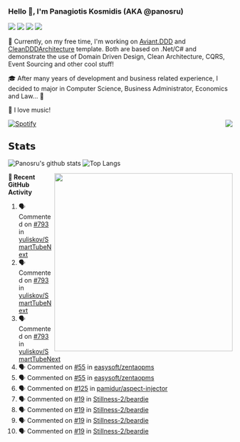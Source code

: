 ### Hello 👋, I'm Panagiotis Kosmidis (AKA @panosru)

[![](https://visitor-badge.glitch.me/badge?page_id=panosru-github-profile)](https://github.com/panosru) [![](https://img.shields.io/badge/-Panagiotis%20Kosmidis-blue?style=flat-square&logo=Linkedin&logoColor=white&link=https://www.linkedin.com/in/panagiotiskosmidis/)](https://www.linkedin.com/in/panagiotiskosmidis/) [![](https://img.shields.io/badge/-Europass%20CV-blue?style=flat-square&logo=microsoft-word&logoColor=white&link=https://europa.eu/!yX83UF)](https://europa.eu/!yX83UF) [![](https://img.shields.io/badge/-@panosru-%231DA1F2?style=flat-square&logo=twitter&logoColor=ffffff)](https://twitter.com/panosru)

🔭 Currently, on my free time, I'm working on [Aviant.DDD](https://github.com/panosru/Aviant.DDD) and [CleanDDDArchitecture](https://github.com/panosru/CleanDDDArchitecture) template. Both are based on .Net/C# and demonstrate the use of Domain Driven Design, Clean Architecture, CQRS, Event Sourcing and other cool stuff!

🎓 After many years of development and business related experience, I decided to major in Computer Science, Business Administrator, Economics and Law... 🤯

🎵 I love music!

[![Spotify](https://novatorem.panosru.vercel.app/api/spotify)](https://open.spotify.com/user/panosru) [<img align="right" src="https://github-readme-stackoverflow.vercel.app/?userID=395187&theme=light&layout=compact">](https://stackoverflow.com/users/story/395187)

## 𝗦𝘁𝗮𝘁𝘀

<img align="top" src="https://github-stats.panosru.vercel.app/api?username=panosru&count_private=true&show_icons=true&include_all_commits=true&hide_border=true&custom_title=My%20Open%20Source%20Journey&locale=en&line_height=30" alt="Panosru's github stats" /> <img src="https://github-stats.panosru.vercel.app/api/top-langs/?username=panosru&langs_count=20&layout=compact&count_private=true&hide_border=true&locale=en&exclude_repo=github-readme-stats,panosru, cockpit_GROUPS,jamesgeorge007,hedythedev,katerina-web,.net-rnd-i18n,php-censor,framework,BetterReflection,docker-php-censor,protos,node-jinjs,protos-docs,OxyNode" alt="Top Langs" />

<img align="right" width="400" src="https://github-stats.panosru.vercel.app/api/wakatime?username=panosru&hide_border=true" />

**👣 Recent GitHub Activity**

<!--START_SECTION:activity-->
1. 🗣 Commented on [#793](https://github.com/yuliskov/SmartTubeNext/issues/793) in [yuliskov/SmartTubeNext](https://github.com/yuliskov/SmartTubeNext)
2. 🗣 Commented on [#793](https://github.com/yuliskov/SmartTubeNext/issues/793) in [yuliskov/SmartTubeNext](https://github.com/yuliskov/SmartTubeNext)
3. 🗣 Commented on [#793](https://github.com/yuliskov/SmartTubeNext/issues/793) in [yuliskov/SmartTubeNext](https://github.com/yuliskov/SmartTubeNext)
4. 🗣 Commented on [#55](https://github.com/easysoft/zentaopms/issues/55) in [easysoft/zentaopms](https://github.com/easysoft/zentaopms)
5. 🗣 Commented on [#55](https://github.com/easysoft/zentaopms/issues/55) in [easysoft/zentaopms](https://github.com/easysoft/zentaopms)
6. 🗣 Commented on [#125](https://github.com/pamidur/aspect-injector/issues/125) in [pamidur/aspect-injector](https://github.com/pamidur/aspect-injector)
7. 🗣 Commented on [#19](https://github.com/Stillness-2/beardie/issues/19) in [Stillness-2/beardie](https://github.com/Stillness-2/beardie)
8. 🗣 Commented on [#19](https://github.com/Stillness-2/beardie/issues/19) in [Stillness-2/beardie](https://github.com/Stillness-2/beardie)
9. 🗣 Commented on [#19](https://github.com/Stillness-2/beardie/issues/19) in [Stillness-2/beardie](https://github.com/Stillness-2/beardie)
10. 🗣 Commented on [#19](https://github.com/Stillness-2/beardie/issues/19) in [Stillness-2/beardie](https://github.com/Stillness-2/beardie)
<!--END_SECTION:activity-->
